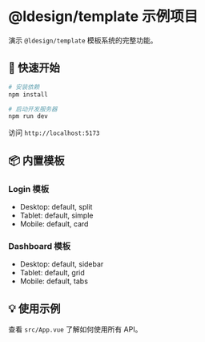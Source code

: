 # @ldesign/template 示例项目

演示 `@ldesign/template` 模板系统的完整功能。

## 🚀 快速开始

```bash
# 安装依赖
npm install

# 启动开发服务器
npm run dev
```

访问 `http://localhost:5173`

## 📦 内置模板

### Login 模板
- Desktop: default, split
- Tablet: default, simple  
- Mobile: default, card

### Dashboard 模板
- Desktop: default, sidebar
- Tablet: default, grid
- Mobile: default, tabs

## 💡 使用示例

查看 `src/App.vue` 了解如何使用所有 API。
